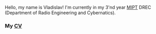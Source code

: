 Hello, my name is Vladislav! I'm currently in my 3'nd year [MIPT](https://en.wikipedia.org/wiki/Moscow_Institute_of_Physics_and_Technology) DREC (Department of Radio Engineering and Cybernatics).

### My [CV](CV.pdf)
